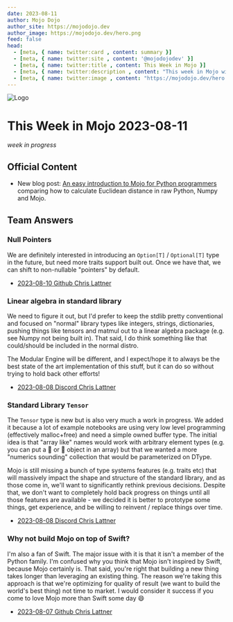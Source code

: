 ```yaml
---
date: 2023-08-11
author: Mojo Dojo
author_site: https://mojodojo.dev
author_image: https://mojodojo.dev/hero.png
feed: false
head:
  - [meta, { name: twitter:card , content: summary }]
  - [meta, { name: twitter:site , content: '@mojodojodev' }]
  - [meta, { name: twitter:title , content: This Week in Mojo }]
  - [meta, { name: twitter:description , content: "This week in Mojo with language updates, community content, and everything else related to Mojo" }]
  - [meta, { name: twitter:image , content: "https://mojodojo.dev/hero.png" }]
---
```


![Logo](/hero.png)

# This Week in Mojo 2023-08-11
_week in progress_

## Official Content
- New blog post: [An easy introduction to Mojo for Python programmers](https://www.modular.com/blog/an-easy-introduction-to-mojo-for-python-programmers) comparing how to calculate Euclidean distance in raw Python, Numpy and Mojo.

## Team Answers
### Null Pointers
We are definitely interested in introducing an `Option[T]` / `Optional[T]` type in the future, but need more traits support built out. Once we have that, we can shift to non-nullable "pointers" by default.

- [2023-08-10 Github Chris Lattner](https://discord.com/channels/1087530497313357884/1138854784930172928/1138902579640807566)

### Linear algebra in standard library
We need to figure it out, but I'd prefer to keep the stdlib pretty conventional and focused on "normal" library types like integers, strings, dictionaries, pushing things like tensors and matmul out to a linear algebra package (e.g. see Numpy not being built in).  That said, I do think something like that could/should be included in the normal distro.

The Modular Engine will be different, and I expect/hope it to always be the best state of the art implementation of this stuff, but it can do so without trying to hold back other efforts!

- [2023-08-08 Discord Chris Lattner](https://discord.com/channels/1087530497313357884/1138051611936178228/1138176785087987773)

### Standard Library `Tensor`
The `Tensor` type is new but is also very much a work in progress. We added it because a lot of example notebooks are using very low level programming (effectively malloc+free) and need a simple owned buffer type. The initial idea is that "array like" names would work with arbitrary element types (e.g. you can put a 🐴 or 🐶 object in an array) but that we wanted a more "numerics sounding" collection that would be parameterized on DType.

Mojo is still missing a bunch of type systems features (e.g. traits etc) that will massively impact the shape and structure of the standard library, and as those come in, we'll want to significantly rethink previous decisions.  Despite that, we don't want to completely hold back progress on things until all those features are available - we decided it is better to prototype some things, get experience, and be willing to reinvent / replace things over time.
- [2023-08-08 Discord Chris Lattner](https://discord.com/channels/1087530497313357884/1138051611936178228/1138156214983860264)

### Why not build Mojo on top of Swift?
I'm also a fan of Swift. The major issue with it is that it isn't a member of the Python family. I'm confused why you think that Mojo isn't inspired by Swift, because Mojo certainly is. That said, you're right that building a new thing takes longer than leveraging an existing thing. The reason we're taking this approach is that we're optimizing for quality of result (we want to build the world's best thing) not time to market. I would consider it success if you come to love Mojo more than Swift some day 😄
- [2023-08-07 Github Chris Lattner](https://github.com/modularml/mojo/discussions/485#discussioncomment-6647832)

